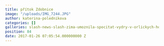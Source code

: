 ```yaml
---
title: přítok Zdobnice
image: "/uploads/IMG_7244.JPG"
author: katerina-polednikova
categories: []
galleries: slash-news-slash-zima-umoznila-spocitat-vydry-v-orlickych-horach
position: 84
date: 2017-01-26 07:05:54.000000000 Z
---
```

